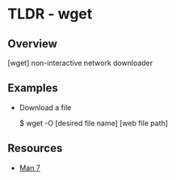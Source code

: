 TLDR - wget
==========

Overview
--------

[wget] non-interactive network downloader

Examples
--------

- Download a file

	$ wget -O [desired file name] [web file path]

Resources
---------

- [Man 7](http://man7.org/linux/man-pages/man1/wget.1.html)